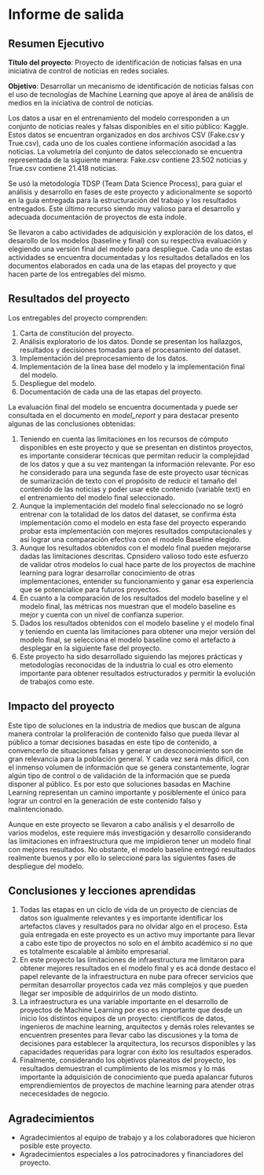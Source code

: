 # Informe de salida

## Resumen Ejecutivo

**Título del proyecto**: Proyecto de identificación de noticias falsas en una iniciativa de control de noticias en redes sociales.

**Objetivo**: Desarrollar un mecanismo de identificación de noticias falsas con el uso de tecnologías de Machine Learning que apoye al área de análisis de medios en la iniciativa de control de noticias.

Los datos a usar en el entrenamiento del modelo corresponden a un conjunto de noticias reales y falsas disponibles en el sitio público: Kaggle. Estos datos se encuentran organizados en dos archivos CSV (Fake.csv y True.csv), cada uno de los cuales contiene información asocidad a las noticias. La volumetría del conjunto de datos seleccionado se encuentra representada de la siguiente manera: Fake.csv contiene 23.502 noticias y True.csv contiene 21.418 noticias.

Se usó la metodología TDSP (Team Data Science Process), para guiar el análisis y desarrollo en fases de este proyecto y adicionalmente se soportó en la guía entregada para la estructuración del trabajo y los resultados entregados. Este último recurso siendo muy valioso para el desarrollo y adecuada documentación de proyectos de esta índole.

Se llevaron a cabo actividades de adquisición y exploración de los datos, el desarollo de los modelos (baseline y final) con su respectiva evaluación y elegiendo una versión final del modelo para despliegue. Cada uno de estas actividades se encuentra documentadas y los resultados detallados en los documentos elaborados en cada una de las etapas del proyecto y que hacen parte de los entregables del mismo.


## Resultados del proyecto

Los entregables del proyecto comprenden:

1. Carta de constitución del proyecto. 
2. Análisis exploratorio de los datos. Donde se presentan los hallazgos, resultados y decisiones tomadas para el procesamiento del dataset.
3. Implementación del preprocesamiento de los datos.
4. Implementación de la línea base del modelo y la implementación final del modelo.
5. Despliegue del modelo.
6. Documentación de cada una de las etapas del proyecto.

La evaluación final del modelo se encuentra documentada y puede ser consultada en el documento en _model_report_ y para destacar presento algunas de las conclusiones obtenidas:

1. Teniendo en cuenta las limitaciones en los recursos de cómputo disponibles en este proyecto y que se presentan en distintos proyectos, es importante considerar técnicas que permitan reducir la complejidad de los datos y que a su vez mantengan la información relevante. Por eso he considerado para una segunda fase de este proyecto usar técnicas de sumarización de texto con el propósito de reducir el tamaño del contenido de las noticias y poder usar este contenido (variable text) en el entrenamiento del modelo final seleccionado.
2. Aunque la implementación del modelo final seleccionado no se logró entrenar con la totalidad de los datos del dataset, se confirma ésta implementación como el modelo en esta fase del proyecto esperando probar esta implementación con mejores resultados computacionales y así lograr una comparación efectiva con el modelo Baseline elegido.
3. Aunque los resultados obtenidos con el modelo final pueden mejorarse dadas las limitaciones descritas. Cpnsidero valioso todo este esfuerzo de validar otros modelos lo cual hace parte de los proyectos de machine learning para lograr desarrollar conocimiento de otras implementaciones, entender su funcionamiento y ganar esa experiencia que se potencialice para futuros proyectos. 
4. En cuanto a la comparación de los resultados del modelo baseline y el modelo final, las métricas nos muestran que el modelo baseline es mejor y cuenta con un nivel de confianza superior. 
5. Dados los resultados obtenidos con el modelo baseline y el modelo final y teniendo en cuenta las limitaciones para obtener una mejor versión del modelo final, se selecciona el modelo baseline como el artefacto a desplegar en la siguiente fase del proyecto.
6. Este proyecto ha sido desarrollado siguiendo las mejores prácticas y metodologías reconocidas de la industria lo cual es otro elemento importante para obtener resultados estructurados y permitir la evolución de trabajos como este.


## Impacto del proyecto

Este tipo de soluciones en la industria de medios que buscan de alguna manera controlar la proliferación de contenido falso que pueda llevar al público a tomar decisiones basadas en este tipo de contenido, a convencerlo de situaciones falsas y generar un desconocimiento son de gran relevancia para la población general. Y cada vez será más difícil, con el inmenso volumen de información que se genera constantemente, lograr algún tipo de control o de validación de la información que se pueda disponer al público. Es por esto que soluciones basadas en Machine Learning representan un camino importante y posiblemente el único para lograr un control en la generación de este contenido falso y malintencionado.

Aunque en este proyecto se llevaron a cabo análisis y el desarrollo de varios modelos, este requiere más investigación y desarrollo considerando las limitaciones en infraestructura que me impidieron tener un modelo final con mejores resultados. No obstante, el modelo baseline entregó resultados realmente buenos y por ello lo seleccioné para las siguientes fases de despliegue del modelo.


## Conclusiones y lecciones aprendidas

1. Todas las etapas en un ciclo de vida de un proyecto de ciencias de datos son igualmente relevantes y es importante identificar los artefactos claves y resultados para no olvidar algo en el proceso. Esta guía entregada en este proyecto es un activo muy importante para llevar a cabo este tipo de proyectos no solo en el ámbito académico si no que es totalmente escalable al ámbito empresarial.
2. En este proyecto las limitaciones de infraestructura me limitaron para obtener mejores resultados en el modelo final y es acá donde destaco el papel relevante de la infraestructura en nube para ofrecer servicios que permitan desarrollar proyectos cada vez más complejos y que pueden llegar ser imposible de adquirirlos de un modo distinto. 
3. La infraestructura es una variable importante en el desarrollo de proyectos de Machine Learning por eso es importante que desde un inicio los distintos equipos de un proyecto: científicos de datos, ingenieros de machine learning, arquitectos y demás roles relevantes se encuentren presentes para llevar cabo las discusiones y la toma de decisiones para establecer la arquitectura, los recursos disponibles y las capacidades requeridas para lograr con éxito los resultados esperados.
4. Finalmente, considerando los objetivos planeatos del proyecto, los resultados demuestran el cumplimiento de los mismos y lo más importante la adquisición de conocimiento que pueda apalancar futuros emprendiemientos de proyectos de machine learning para atender otras nececesidades de negocio.

## Agradecimientos

- Agradecimientos al equipo de trabajo y a los colaboradores que hicieron posible este proyecto.
- Agradecimientos especiales a los patrocinadores y financiadores del proyecto.
